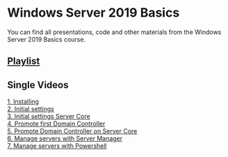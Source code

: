 # Windows Server 2019 Basics
You can find all presentations, code and other materials from the Windows Server 2019 Basics course.

## [Playlist](https://www.youtube.com/watch?v=VYMtcBBfgzo&list=PLBYrLLXZvp0yggdP-HU538lY7FERfO7mO)

## Single Videos
[1. Installing](https://youtu.be/VYMtcBBfgzo) <br />
[2. Initial settings](https://www.youtube.com/watch?v=76F7LlOy-lY) <br />
[3. Initial settings Server Core](https://youtu.be/lAw5i92AWXg) <br />
[4. Promote first Domain Controller](https://youtu.be/ZI1UwezXkdM) <br />
[5. Promote Domain Controller on Server Core](https://youtu.be/YIst4P0HG2E) <br />
[6. Manage servers with Server Manager](https://youtu.be/-1hmpZH64EE) <br />
[7. Manage servers with Powershell](https://youtu.be/C9OY_JDn8Vg)

